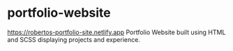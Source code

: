 # portfolio-website
https://robertos-portfolio-site.netlify.app
Portfolio Website built using HTML and SCSS displaying projects and experience.

